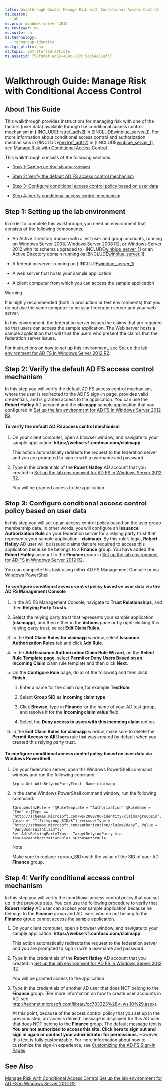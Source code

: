 ```yaml
---
title: Walkthrough Guide: Manage Risk with Conditional Access Control
ms.custom: 
  - AD
ms.prod: windows-server-2012
ms.reviewer: na
ms.suite: na
ms.technology: 
  - techgroup-identity
ms.tgt_pltfrm: na
ms.topic: get-started-article
ms.assetid: 758f8daf-ac19-489c-807c-5e35ae51afc7
---
```

# Walkthrough Guide: Manage Risk with Conditional Access Control

## About This Guide
This walkthrough provides instructions for managing risk with one of the factors \(user data\) available through the conditional access control mechanism in [!INCLUDE[firstref_adfs2]()] in [!INCLUDE[winblue_server_1]()]. For more information about conditional access control and authorization mechanisms in [!INCLUDE[nextref_adfs2]()] in [!INCLUDE[winblue_server_1]()], see [Manage Risk with Conditional Access Control](../../active-directory-federation-services/get-started/Manage-Risk-with-Conditional-Access-Control.md).

This walkthrough consists of the following sections:

-   [Step 1: Setting up the lab environment](Walkthrough-Guide--../../active-directory-federation-services/get-started/Manage-Risk-with-Conditional-Access-Control.md#BKMK_1)

-   [Step 2: Verify the default AD FS access control mechanism](Walkthrough-Guide--../../active-directory-federation-services/get-started/Manage-Risk-with-Conditional-Access-Control.md#BKMK_2)

-   [Step 3: Configure conditional access control policy based on user data](Walkthrough-Guide--../../active-directory-federation-services/get-started/Manage-Risk-with-Conditional-Access-Control.md#BKMK_3)

-   [Step 4: Verify conditional access control mechanism](Walkthrough-Guide--../../active-directory-federation-services/get-started/Manage-Risk-with-Conditional-Access-Control.md#BKMK_4)

## <a name="BKMK_1"></a>Step 1: Setting up the lab environment
In order to complete this walkthrough, you need an environment that consists of the following components:

-   An Active Directory domain with a test user and group accounts, running on Windows Server 2008, Windows Server 2008 R2, or Windows Server 2012 with its schema upgraded to [!INCLUDE[winblue_server_1]()] or an Active Directory domain running on [!INCLUDE[winblue_server_1]()]

-   A federation server running on [!INCLUDE[winblue_server_1]()]

-   A web server that hosts your sample application

-   A client computer from which you can access the sample application

> [!WARNING]
> It is highly recommended \(both in production or test environments\) that you do not use the same computer to be your federation server and your web server.

In this environment, the federation server issues the claims that are required so that users can access the sample application. The Web server hosts a sample application that will trust the users who present the claims that the federation server issues.

For instructions on how to set up this environment, see [Set up the lab environment for AD FS in Windows Server 2012 R2](../../active-directory-federation-services/get-started/../../active-directory-federation-services/get-started/../../active-directory-federation-services/get-started/../../active-directory-federation-services/get-started/../../active-directory-federation-services/get-started/Set-up-the-lab-environment-for-AD-FS-in-Windows-Server-2012-R2.md).

## <a name="BKMK_2"></a>Step 2: Verify the default AD FS access control mechanism
In this step you will verify the default AD FS access control mechanism, where the user is redirected to the AD FS sign\-in page, provides valid credentials, and is granted access to the application. You can use the **Robert Hatley** AD account and the **claimapp** sample application that you configured in [Set up the lab environment for AD FS in Windows Server 2012 R2](../../active-directory-federation-services/get-started/../../active-directory-federation-services/get-started/../../active-directory-federation-services/get-started/../../active-directory-federation-services/get-started/../../active-directory-federation-services/get-started/Set-up-the-lab-environment-for-AD-FS-in-Windows-Server-2012-R2.md).

#### To verify the default AD FS access control mechanism

1.  On your client computer, open a browser window, and navigate to your sample application: **https:\/\/webserv1.contoso.com\/claimapp**.

    This action automatically redirects the request to the federation server and you are prompted to sign in with a username and password.

2.  Type in the credentials of the **Robert Hatley** AD account that you created in [Set up the lab environment for AD FS in Windows Server 2012 R2](../../active-directory-federation-services/get-started/../../active-directory-federation-services/get-started/../../active-directory-federation-services/get-started/../../active-directory-federation-services/get-started/../../active-directory-federation-services/get-started/Set-up-the-lab-environment-for-AD-FS-in-Windows-Server-2012-R2.md).

    You will be granted access to the application.

## <a name="BKMK_3"></a>Step 3: Configure conditional access control policy based on user data
In this step you will set up an access control policy based on the user group membership data. In other words, you will configure an **Issuance Authorization Rule** on your federation server for a relying party trust that represents your sample application \- **claimapp**. By this rule’s logic, **Robert Hatley** AD user will be issued claims that are required to access this application because he belongs to a **Finance** group. You have added the **Robert Hatley** account to the **Finance** group in [Set up the lab environment for AD FS in Windows Server 2012 R2](../../active-directory-federation-services/get-started/../../active-directory-federation-services/get-started/../../active-directory-federation-services/get-started/../../active-directory-federation-services/get-started/../../active-directory-federation-services/get-started/Set-up-the-lab-environment-for-AD-FS-in-Windows-Server-2012-R2.md).

You can complete this task using either AD FS Management Console or via Windows PowerShell.

#### To configure conditional access control policy based on user data via the AD FS Management Console

1.  In the AD FS Management Console, navigate to **Trust Relationships**, and then **Relying Party Trusts**.

2.  Select the relying party trust that represents your sample application \(**claimapp**\), and then either in the **Actions** pane or by right\-clicking this relying party trust, select **Edit Claim Rules**.

3.  In the **Edit Claim Rules for claimapp** window, select **Issuance Authorization Rules** tab and click **Add Rule**.

4.  In the **Add Issuance Authorization Claim Rule Wizard**, on the **Select Rule Template page**, select **Permit or Deny Users Based on an Incoming Claim** claim rule template and then click **Next**.

5.  On the **Configure Rule** page, do all of the following and then click **Finish**:

    1.  Enter a name for the claim rule, for example **TestRule**.

    2.  Select **Group SID** as **Incoming claim type**.

    3.  Click **Browse**, type in **Finance** for the name of your AD test group, and resolve it for the **Incoming claim value** field.

    4.  Select the **Deny access to users with this incoming claim** option.

6.  In the **Edit Claim Rules for claimapp** window, make sure to delete the **Permit Access to All Users** rule that was created by default when you created this relying party trust.

#### To configure conditional access control policy based on user data via Windows PowerShell

1.  On your federation server, open the Windows PowerShell command window and run the following command:

    ```
    $rp = Get-AdfsRelyingPartyTrust –Name claimapp

    ```

2.  In the same Windows PowerShell command window, run the following command:

    ```
    $GroupAuthzRule = ‘@RuleTemplate = “Authorization” @RuleName = “Foo” c:[Type == “http://schemas.microsoft.com/ws/2008/06/identity/claims/groupsid”, Value =~ “^(?i)<group_SID>$”] =>issue(Type = “http://schemas.microsoft.com/authorization/claims/deny”, Value = “DenyUsersWithClaim”);’
    Set-AdfsRelyingPartyTrust –TargetRelyingParty $rp –IssuanceAuthorizationRules $GroupAuthzRule

    ```

    > [!NOTE]
    > Make sure to replace <group\_SID> with the value of the SID of your AD **Finance** group.

## <a name="BKMK_4"></a>Step 4: Verify conditional access control mechanism
In this step you will verify the conditional access control policy that you set up in the previous step. You can use the following procedure to verify that **Robert Hatley** AD user can access your sample application because he belongs to the **Finance** group and AD users who do not belong to the **Finance** group cannot access the sample application.

1.  On your client computer, open a browser window, and navigate to your sample application: **https:\/\/webserv1.contoso.com\/claimapp**

    This action automatically redirects the request to the federation server and you are prompted to sign in with a username and password.

2.  Type in the credentials of the **Robert Hatley** AD account that you created in [Set up the lab environment for AD FS in Windows Server 2012 R2](../../active-directory-federation-services/get-started/../../active-directory-federation-services/get-started/../../active-directory-federation-services/get-started/../../active-directory-federation-services/get-started/../../active-directory-federation-services/get-started/Set-up-the-lab-environment-for-AD-FS-in-Windows-Server-2012-R2.md).

    You will be granted access to the application.

3.  Type in the credentials of another AD user that does NOT belong to the **Finance** group. \(For more information on how to create user accounts in AD, see [http:\/\/technet.microsoft.com\/library\/cc783323%28v\=ws.10%29.aspx](http://technet.microsoft.com/library/cc783323%28v=ws.10%29.aspx)\).

    At this point, because of the access control policy that you set up in the previous step, an ‘access denied’ message is displayed for this AD user that does NOT belong to the **Finance** group. The default message text is **You are not authorized to access this site. Click here to sign out and sign in again or contact your administrator for permissions.** However, this text is fully customizable. For more information about how to customize the sign\-in experience, see [Customizing the AD FS Sign-in Pages](Customizing-the-AD-FS-Sign-in-Pages.md).

## See Also
[Manage Risk with Conditional Access Control](../../active-directory-federation-services/get-started/Manage-Risk-with-Conditional-Access-Control.md)
[Set up the lab environment for AD FS in Windows Server 2012 R2](../../active-directory-federation-services/get-started/../../active-directory-federation-services/get-started/../../active-directory-federation-services/get-started/../../active-directory-federation-services/get-started/../../active-directory-federation-services/get-started/Set-up-the-lab-environment-for-AD-FS-in-Windows-Server-2012-R2.md)


